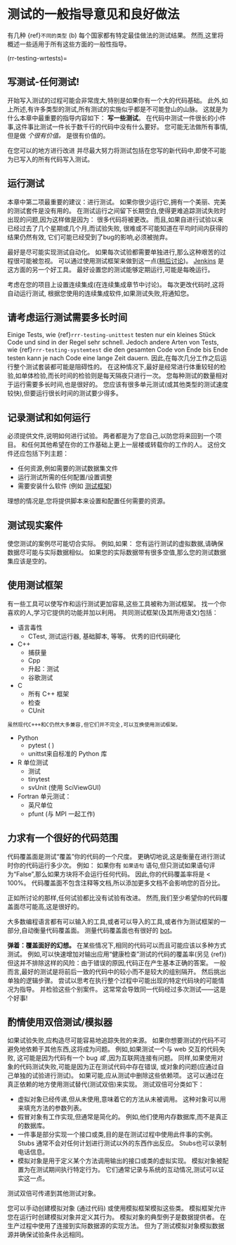 <a name="General_guidance_and_good_practice_for_testing"></a>

# 测试的一般指导意见和良好做法

有几种 {ref}`不同的类型`<rr-testing-types-of-testing> (b) 每个国家都有特定最佳做法的测试结果。 然而,这里将概述一些适用于所有这些方面的一般性指导。

(rr-testing-wrtests)=
## 写测试-任何测试!

开始写入测试的过程可能会非常庞大,特别是如果你有一个大的代码基础。 此外,如上所述,有许多类型的测试,所有测试的实施似乎都是不可能登山的山脉。 这就是为什么本章中最重要的指导内容如下： **写一些测试**。 在代码中测试一件很长的小件事,这件事比测试一件长于数千行的代码中没有什么要好。 您可能无法做所有事情,但是做 *个很有价值。* 是很有价值的。

在您可以的地方进行改进 并尽最大努力将测试包括在您写的新代码中,即使不可能为已写入的所有代码写入测试。

## 运行测试

本章中第二项最重要的建议：进行测试。 如果你很少运行它,拥有一个美丽、完美的测试套件是没有用的。 在测试运行之间留下长期空白,使得更难追踪测试失败时出现的问题,因为这样做是因为： 很多代码将被更改。 而且,如果自进行试验以来已经过去了几个星期或几个月,而试验失败, 很难或不可能知道在平均时间内获得的结果仍然有效, 它们可能已经受到了bug的影响,必须被抛弃。

最好是尽可能实现测试自动化。 如果每次试验都需要单独进行,那么这种艰苦的过程很可能被忽视。 可以通过使用测试框架来做到这一点([稍后讨论](#use-a-testing-framework))。 [Jenkins](https://jenkins.io) 是这方面的另一个好工具。 最好设置您的测试能够定期运行,可能是每晚运行。

考虑在您的项目上设置连续集成(在连续集成章节中讨论)。 每次更改代码时,这将自动运行测试, 根据您使用的连续集成软件,如果测试失败,将通知您。

## 请考虑运行测试需要多长时间

Einige Tests, wie {ref}`rrr-testing-unittest` testen nur ein kleines Stück Code und sind in der Regel sehr schnell. Jedoch andere Arten von Tests, wie {ref}`rrr-testing-systemtest` die den gesamten Code von Ende bis Ende testen kann je nach Code eine lange Zeit dauern. 因此,在每次几分工作之后运行整个测试套装都可能是阻碍性的。 在这种情况下,最好是经常进行体重较轻的检验,如单体检验,而长时间的检验则是每天隔夜只进行一次。 您每种测试的数量相对于运行需要多长时间,也是很好的。 您应该有很多单元测试(或其他类型的测试速度较快),但要运行很长时间的测试要少得多。

## 记录测试和如何运行

必须提供文件,说明如何进行试验。 两者都是为了您自己,以防您将来回到一个项目。 和任何其他希望在你的工作基础上更上一层楼或转载你的工作的人。 这份文件还应包括下列主题：

- 任何资源,例如需要的测试数据集文件
- 运行测试所需的任何配置/设置调整
- 需要安装什么软件 (例如 [测试框架](#use-a-testing-framework))

理想的情况是,您将提供脚本来设置和配置任何需要的资源。

## 测试现实案件

使您测试的案例尽可能切合实际。 例如,如果： 您有运行测试的虚拟数据,请确保数据尽可能与实际数据相似。 如果您的实际数据带有很多空值,那么您的测试数据集应该是空的。

## 使用测试框架

有一些工具可以使写作和运行测试更加容易,这些工具被称为测试框架。 找一个你喜欢的人,学习它提供的功能并加以利用。 共同测试框架(及其所用语文)包括：

- 语言毒性
  - CTest, 测试运行器, 基础脚本, 等等。 优秀的旧代码硬化
- C++
  - 捕获量
  - Cpp
  - 升起：测试
  - 谷歌测试
- C
  - 所有 C++ 框架
  - 检查
  - CUnit
```{note}
虽然现代C+++和C仍然大多兼容,但它们并不完全,可以互换使用测试框架。
```
- Python
  - pytest (<unk> <unk> )
  - unittst来自标准的 Python 库
- R 单位测试
  - 测试
  - tinytest
  - svUnit (使用 SciViewGUI)
- Fortran 单元测试：
  - 英尺单位
  - pfunt (与 MPI 一起工作)

## 力求有一个很好的代码范围

代码覆盖面是测试“覆盖”你的代码的一个尺度。 更确切地说,这是衡量在进行测试时你的代码运行多少次。 例如： 如果你有 `如果语句` 语句,但只测试如果语句评为“False”,那么如果方块将不会运行任何代码。 因此,你的代码覆盖率将是 < 100%。 代码覆盖面不包含注释等文档,所以添加更多文档不会影响您的百分比。

正如所讨论的那样,任何试验都比没有试验有改进。 然而,我们至少希望你的代码覆盖面尽可能高,这是很好的。

大多数编程语言都有可以输入的工具,或者可以导入的工具,或者作为测试框架的一部分,自动衡量代码覆盖面。 测量代码覆盖面也有很好的 [bot](https://codecov.io/)。

**弹着：覆盖面好的幻想。** 在某些情况下,相同的代码可以而且可能应该以多种方式测试。 例如,可以快速增加对输出应用“健康检查”测试的代码的覆盖率(另见 {ref})<rr-testing-challenges-difficult-quatify>但这并不排除这样的风险：由于错误的原因,代码正在产生基本正确的答案。 一般而言,最好的测试是将前后一致的代码中的较小而不是较大的组别隔开。 然后挑出单独的逻辑步骤。 尝试以思考在执行整个过程中可能出现的特定代码块的可能情况为指导。 并检验这些个别案件。 这常常会导致同一代码经过多次测试——这是个好事!

## 酌情使用双倍测试/模拟器

如果试验失败,应构造尽可能容易地追踪失败的来源。 如果你想要测试的代码不可避免地依赖于其他东西,这将成为问题。 例如,如果测试一个与 web 交互的代码失败, 这可能是因为代码有一个 bug *或* ,因为互联网连接有问题。 同样,如果使用对象的代码测试失败,可能是因为正在测试代码中存在错误, 或对象的问题(应通过自己单独的试验进行测试)。 如果可能,应从测试中删除这些依赖项。 这可以通过在真正依赖的地方使用测试替代(测试双倍)来实现。 测试双倍可分类如下：

- 虚拟对象已经传递,但从未使用,意味着它的方法从未被调用。 这种对象可以用来填充方法的参数列表。
- 假冒对象有工作实现,但通常是简化的。 例如,他们使用内存数据库,而不是真正的数据库。
- 一件事是部分实现一个接口或类,目的是在测试过程中使用此件事的实例。 Stubs 通常不会对任何计划进行测试以外的东西作出反应。 Stubs也可以录制电话信息。
- 模拟对象是用于定义某个方法调用输出的接口或类的虚拟实现。 模拟对象被配置为在测试期间执行特定行为。 它们通常记录与系统的互动情况,测试可以证实这一点。

测试双倍可传递到其他测试对象。

您可以手动创建模拟对象 (通过代码) 或使用模拟框架模拟这些类。 模拟框架允许您在运行时创建模拟对象并定义其行为。 模拟对象的典型例子是数据提供者。 在生产过程中使用了连接到实际数据源的实现方法。 但为了测试模拟对象模拟数据源并确保试验条件永远相同。
